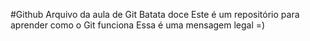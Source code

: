 #Github
Arquivo da aula de Git
Batata doce
Este é um repositório para aprender como o Git funciona
Essa é uma mensagem legal =)
